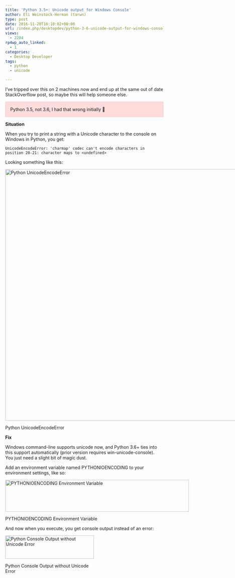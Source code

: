 ```yaml
---
title: 'Python 3.5+: Unicode output for Windows Console'
author: Eli Weinstock-Herman (tarwn)
type: post
date: 2016-11-20T16:10:02+00:00
url: /index.php/desktopdev/python-3-6-unicode-output-for-windows-console/
views:
  - 2204
rp4wp_auto_linked:
  - 1
categories:
  - Desktop Developer
tags:
  - python
  - unicode

---
```

I&#8217;ve tripped over this on 2 machines now and end up at the same out of date StackOverflow post, so maybe this will help someone else.

<div style="border: #FFCCCC 2px solid; background-color: #FFDDDD; padding: 1em;">
  Python 3.5, not 3.6, I had that wrong initially 🙂
</div>

**Situation**
  
When you try to print a string with a Unicode character to the console on Windows in Python, you get:
  
`UnicodeEncodeError: 'charmap' codec can't encode characters in position 20-21: character maps to <undefined>`

Looking something like this:
  


<div id="attachment_4813" style="width: 810px" class="wp-caption alignleft">
  <a href="http://blogs.ltd.local/wp-content/uploads/2016/11/python_console_unicode_error.png"><img src="http://blogs.ltd.local/wp-content/uploads/2016/11/python_console_unicode_error.png" alt="Python UnicodeEncodeError" width="800" class="size-full wp-image-4813" srcset="http://blogs.ltd.local/wp-content/uploads/2016/11/python_console_unicode_error.png 868w, http://blogs.ltd.local/wp-content/uploads/2016/11/python_console_unicode_error-300x54.png 300w" sizes="(max-width: 868px) 100vw, 868px" /></a>
  
  <p class="wp-caption-text">
    Python UnicodeEncodeError
  </p>
</div>

**Fix**
  
Windows command-line supports unicode now, and Python 3.6+ ties into this support automatically (prior version requires win-unicode-console). You just need a slight bit of magic dust.

Add an environment variable named PYTHONIOENCODING to your environment settings, like so:
  


<div id="attachment_4814" style="width: 595px" class="wp-caption alignleft">
  <a href="http://blogs.ltd.local/wp-content/uploads/2016/11/envvars.png"><img src="http://blogs.ltd.local/wp-content/uploads/2016/11/envvars.png" alt="PYTHONIOENCODING Environment Variable" width="585" height="101" class="size-full wp-image-4814" srcset="http://blogs.ltd.local/wp-content/uploads/2016/11/envvars.png 585w, http://blogs.ltd.local/wp-content/uploads/2016/11/envvars-300x51.png 300w" sizes="(max-width: 585px) 100vw, 585px" /></a>
  
  <p class="wp-caption-text">
    PYTHONIOENCODING Environment Variable
  </p>
</div>

And now when you execute, you get console output instead of an error:
  


<div id="attachment_4815" style="width: 292px" class="wp-caption alignleft">
  <a href="http://blogs.ltd.local/wp-content/uploads/2016/11/python_console_unicode_success.png"><img src="http://blogs.ltd.local/wp-content/uploads/2016/11/python_console_unicode_success.png" alt="Python Console Output without Unicode Error" width="282" height="74" class="size-full wp-image-4815" /></a>
  
  <p class="wp-caption-text">
    Python Console Output without Unicode Error
  </p>
</div>